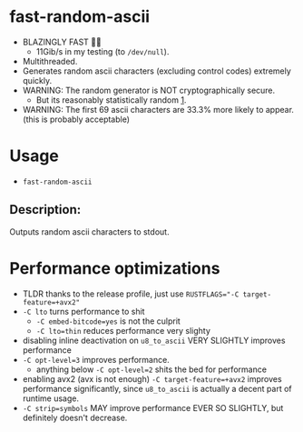 # fast-random-ascii
* BLAZINGLY FAST 🚀🚀
    * 11Gib/s in my testing (to `/dev/null`).
* Multithreaded.
* Generates random ascii characters (excluding control codes) extremely quickly.
* WARNING: The random generator is NOT cryptographically secure.
    * But its reasonably statistically random [1][xorshiftrng].
* WARNING: The first 69 ascii characters are 33.3% more likely to appear. (this is probably acceptable)

# Usage
* `fast-random-ascii`
## Description:
Outputs random ascii characters to stdout.


# Performance optimizations
* TLDR thanks to the release profile, just use `RUSTFLAGS="-C target-feature=+avx2"`
* `-C lto` turns performance to shit
    * `-C embed-bitcode=yes` is not the culprit
    * `-C lto=thin` reduces performance very slighty
* disabling inline deactivation on `u8_to_ascii` VERY SLIGHTLY improves performance
* `-C opt-level=3` improves performance.
    * anything below `-C opt-level=2` shits the bed for performance
* enabling avx2 (avx is not enough) `-C target-feature=+avx2` improves performance significantly, since `u8_to_ascii` is actually a decent part of runtime usage.
* `-C strip=symbols` MAY improve performance EVER SO SLIGHTLY, but definitely doesn't decrease.

[xorshiftrng]: https://www.jstatsoft.org/v08/i14/paper
